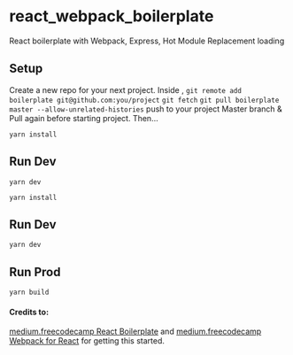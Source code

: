 # react_webpack_boilerplate

React boilerplate with Webpack, Express, Hot Module Replacement loading

## Setup

Create a new repo for your next project. Inside <new repository>,
`git remote add boilerplate git@github.com:you/project`
`git fetch`
`git pull boilerplate master --allow-unrelated-histories`
push to your project Master branch & Pull again before starting project. Then...

`yarn install`

## Run Dev

`yarn dev`

`yarn install`

## Run Dev

`yarn dev`

## Run Prod

`yarn build`

#### Credits to:

[medium.freecodecamp React Boilerplate](https://medium.freecodecamp.org/how-to-build-your-own-react-boilerplate-2f8cbbeb9b3f) and [medium.freecodecamp Webpack for React](https://medium.freecodecamp.org/learn-webpack-for-react-a36d4cac5060) for getting this started.

